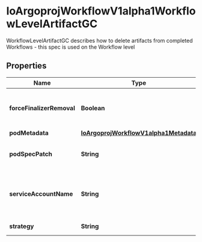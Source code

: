 

# IoArgoprojWorkflowV1alpha1WorkflowLevelArtifactGC

WorkflowLevelArtifactGC describes how to delete artifacts from completed Workflows - this spec is used on the Workflow level

## Properties

Name | Type | Description | Notes
------------ | ------------- | ------------- | -------------
**forceFinalizerRemoval** | **Boolean** | ForceFinalizerRemoval: if set to true, the finalizer will be removed in the case that Artifact GC fails |  [optional]
**podMetadata** | [**IoArgoprojWorkflowV1alpha1Metadata**](IoArgoprojWorkflowV1alpha1Metadata.md) |  |  [optional]
**podSpecPatch** | **String** | PodSpecPatch holds strategic merge patch to apply against the artgc pod spec. |  [optional]
**serviceAccountName** | **String** | ServiceAccountName is an optional field for specifying the Service Account that should be assigned to the Pod doing the deletion |  [optional]
**strategy** | **String** | Strategy is the strategy to use. |  [optional]




